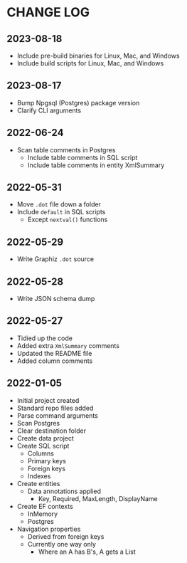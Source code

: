 # CHANGE LOG

## 2023-08-18

- Include pre-build binaries for Linux, Mac, and Windows
- Include build scripts for Linux, Mac, and Windows

## 2023-08-17

- Bump Npgsql (Postgres) package version
- Clarify CLI arguments

## 2022-06-24

- Scan table comments in Postgres
    - Include table comments in SQL script
    - Include table comments in entity XmlSummary

## 2022-05-31

- Move `.dot` file down a folder
- Include `default` in SQL scripts
    - Except `nextval()` functions

## 2022-05-29

- Write Graphiz `.dot` source

## 2022-05-28

- Write JSON schema dump

## 2022-05-27

- Tidied up the code
- Added extra `XmlSummary` comments
- Updated the README file
- Added column comments

## 2022-01-05

- Initial project created
- Standard repo files added
- Parse command arguments
- Scan Postgres
- Clear destination folder
- Create data project
- Create SQL script
    - Columns
    - Primary keys
    - Foreign keys
    - Indexes
- Create entities
    - Data annotations applied
        - Key, Required, MaxLength, DisplayName
- Create EF contexts
    - InMemory
    - Postgres
- Navigation properties
    - Derived from foreign keys
    - Currently one way only
        - Where an A has B's, A gets a List<B>
